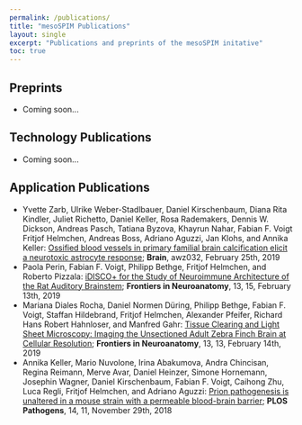 ```yaml
---
permalink: /publications/
title: "mesoSPIM Publications"
layout: single
excerpt: "Publications and preprints of the mesoSPIM initative"
toc: true
---
```


## Preprints
* Coming soon...

## Technology Publications
* Coming soon...

## Application Publications
* Yvette Zarb, Ulrike Weber-Stadlbauer, Daniel Kirschenbaum, Diana Rita Kindler, Juliet Richetto, Daniel Keller, Rosa Rademakers, Dennis W. Dickson, Andreas Pasch, Tatiana Byzova, Khayrun Nahar, Fabian F. Voigt Fritjof Helmchen, Andreas Boss, Adriano Aguzzi, Jan Klohs, and Annika Keller: [Ossified blood vessels in primary familial brain calcification elicit a neurotoxic astrocyte response](https://academic.oup.com/brain/advance-article/doi/10.1093/brain/awz032/5364607); **Brain**, awz032, February 25th, 2019
* Paola Perin, Fabian F. Voigt, Philipp Bethge, Fritjof Helmchen, and Roberto Pizzala:
[iDISCO+ for the Study of Neuroimmune Architecture of the Rat Auditory Brainstem](https://www.frontiersin.org/articles/10.3389/fnana.2019.00015/full); **Frontiers in Neuroanatomy**, 13, 15, February 13th, 2019
* Mariana Diales Rocha, Daniel Normen Düring, Philipp Bethge, Fabian F. Voigt, Staffan Hildebrand, Fritjof Helmchen, Alexander Pfeifer, Richard Hans Robert Hahnloser, and Manfred Gahr: [Tissue Clearing and Light Sheet Microscopy: Imaging the Unsectioned Adult Zebra Finch Brain at Cellular Resolution](https://www.frontiersin.org/articles/10.3389/fnana.2019.00013/full); **Frontiers in Neuroanatomy**, 13, 13, February 14th, 2019
* Annika Keller, Mario Nuvolone, Irina Abakumova, Andra Chincisan, Regina Reimann, Merve Avar, Daniel Heinzer, Simone Hornemann, Josephin Wagner, Daniel Kirschenbaum, Fabian F. Voigt, Caihong Zhu, Luca Regli, Fritjof Helmchen, and Adriano Aguzzi: [Prion pathogenesis is unaltered in a mouse strain with a permeable blood-brain barrier](https://journals.plos.org/plospathogens/article?id=10.1371/journal.ppat.1007424); **PLOS Pathogens**, 14, 11, November 29th, 2018
